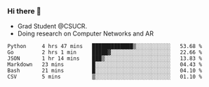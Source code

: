 ### Hi there 👋
- Grad Student @CSUCR. 
- Doing research on Computer Networks and AR
<!--START_SECTION:waka-->

```text
Python     4 hrs 47 mins   █████████████▒░░░░░░░░░░░   53.68 %
Go         2 hrs 1 min     █████▓░░░░░░░░░░░░░░░░░░░   22.66 %
JSON       1 hr 14 mins    ███▒░░░░░░░░░░░░░░░░░░░░░   13.83 %
Markdown   23 mins         █░░░░░░░░░░░░░░░░░░░░░░░░   04.43 %
Bash       21 mins         █░░░░░░░░░░░░░░░░░░░░░░░░   04.10 %
CSV        5 mins          ▒░░░░░░░░░░░░░░░░░░░░░░░░   01.10 %
```

<!--END_SECTION:waka-->
<!--
**jluo117/jluo117** is a ✨ _special_ ✨ repository because its `README.md` (this file) appears on your GitHub profile.

Here are some ideas to get you started:

- 🔭 I’m currently working on ...
- 🌱 I’m currently learning ...
- 👯 I’m looking to collaborate on ...
- 🤔 I’m looking for help with ...
- 💬 Ask me about ...
- 📫 How to reach me: ...
- 😄 Pronouns: ...
- ⚡ Fun fact: ...
-->
